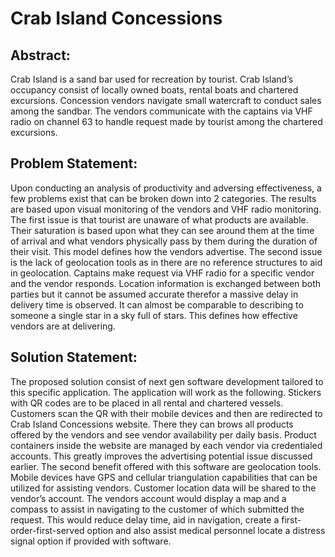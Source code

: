 # Crab Island Concessions
 
## Abstract:
Crab Island is a sand bar used for recreation by tourist. Crab Island’s occupancy
consist of locally owned boats, rental boats and chartered excursions. Concession
vendors navigate small watercraft to conduct sales among the sandbar. The vendors
communicate with the captains via VHF radio on channel 63 to handle request made
by tourist among the chartered excursions.
## Problem Statement:
Upon conducting an analysis of productivity and adversing effectiveness, a few
problems exist that can be broken down into 2 categories. The results are based upon
visual monitoring of the vendors and VHF radio monitoring.
The first issue is that tourist are unaware of what products are available. Their
saturation is based upon what they can see around them at the time of arrival and what
vendors physically pass by them during the duration of their visit. This model defines
how the vendors advertise.
The second issue is the lack of geolocation tools as in there are no reference
structures to aid in geolocation. Captains make request via VHF radio for a specific
vendor and the vendor responds. Location information is exchanged between both
parties but it cannot be assumed accurate therefor a massive delay in delivery time is
observed. It can almost be comparable to describing to someone a single star in a sky
full of stars. This defines how effective vendors are at delivering.
## Solution Statement:
The proposed solution consist of next gen software development tailored to this
specific application. The application will work as the following. Stickers with QR codes
are to be placed in all rental and chartered vessels. Customers scan the QR with their
mobile devices and then are redirected to Crab Island Concessions website. There they
can brows all products offered by the vendors and see vendor availability per daily
basis. Product containers inside the website are managed by each vendor via
credentialed accounts. This greatly improves the advertising potential issue discussed
earlier.
The second benefit offered with this software are geolocation tools. Mobile
devices have GPS and cellular triangulation capabilities that can be utilized for
assisting vendors. Customer location data will be shared to the vendor’s account. The
vendors account would display a map and a compass to assist in navigating to the
customer of which submitted the request. This would reduce delay time, aid in
navigation, create a first-order-first-served option and also assist medical personnel
locate a distress signal option if provided with software.

